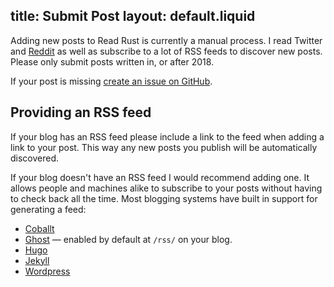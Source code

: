 title: Submit Post
layout: default.liquid
---

Adding new posts to Read Rust is currently a manual process. I read Twitter and
[Reddit][rust-reddit] as well as subscribe to a lot of RSS feeds to discover
new posts. Please only submit posts written in, or after 2018.

If your post is missing [create an issue on GitHub][add-post].

## Providing an RSS feed

If your blog has an RSS feed please include a link to the feed when adding a
link to your post. This way any new posts you publish will be automatically
discovered.

If your blog doesn't have an RSS feed I would recommend adding one. It allows
people and machines alike to subscribe to your posts without having to check
back all the time. Most blogging systems have built in support for generating
a feed:

* [Coballt](http://cobalt-org.github.io/docs/rss.html)
* [Ghost](https://ghost.org/) — enabled by default at `/rss/` on your blog.
* [Hugo](https://gohugo.io/templates/rss/)
* [Jekyll](https://github.com/assafgelber/jekyll-rss)
* [Wordpress](https://codex.wordpress.org/WordPress_Feeds)

[rust-reddit]: https://www.reddit.com/r/rust/
[add-post]: https://github.com/wezm/read-rust/issues/new?labels=missing-post&title=Add+post&template=missing_post.md
